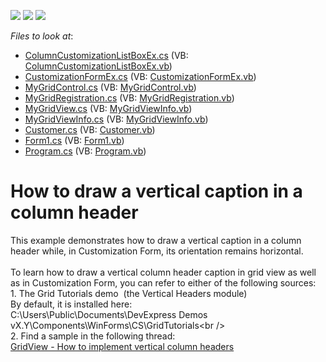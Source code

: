 <!-- default badges list -->
![](https://img.shields.io/endpoint?url=https://codecentral.devexpress.com/api/v1/VersionRange/128628069/16.1.4%2B)
[![](https://img.shields.io/badge/Open_in_DevExpress_Support_Center-FF7200?style=flat-square&logo=DevExpress&logoColor=white)](https://supportcenter.devexpress.com/ticket/details/T142821)
[![](https://img.shields.io/badge/📖_How_to_use_DevExpress_Examples-e9f6fc?style=flat-square)](https://docs.devexpress.com/GeneralInformation/403183)
<!-- default badges end -->
<!-- default file list -->
*Files to look at*:

* [ColumnCustomizationListBoxEx.cs](./CS/MyXtraGrid/Custom%20Grid%20Control/ColumnCustomizationListBoxEx.cs) (VB: [ColumnCustomizationListBoxEx.vb](./VB/MyXtraGrid/Custom%20Grid%20Control/ColumnCustomizationListBoxEx.vb))
* [CustomizationFormEx.cs](./CS/MyXtraGrid/Custom%20Grid%20Control/CustomizationFormEx.cs) (VB: [CustomizationFormEx.vb](./VB/MyXtraGrid/Custom%20Grid%20Control/CustomizationFormEx.vb))
* [MyGridControl.cs](./CS/MyXtraGrid/Custom%20Grid%20Control/MyGridControl.cs) (VB: [MyGridControl.vb](./VB/MyXtraGrid/Custom%20Grid%20Control/MyGridControl.vb))
* [MyGridRegistration.cs](./CS/MyXtraGrid/Custom%20Grid%20Control/MyGridRegistration.cs) (VB: [MyGridRegistration.vb](./VB/MyXtraGrid/Custom%20Grid%20Control/MyGridRegistration.vb))
* [MyGridView.cs](./CS/MyXtraGrid/Custom%20Grid%20Control/MyGridView.cs) (VB: [MyGridViewInfo.vb](./VB/MyXtraGrid/Custom%20Grid%20Control/MyGridViewInfo.vb))
* [MyGridViewInfo.cs](./CS/MyXtraGrid/Custom%20Grid%20Control/MyGridViewInfo.cs) (VB: [MyGridViewInfo.vb](./VB/MyXtraGrid/Custom%20Grid%20Control/MyGridViewInfo.vb))
* [Customer.cs](./CS/MyXtraGrid/Data%20class/Customer.cs) (VB: [Customer.vb](./VB/MyXtraGrid/Data%20class/Customer.vb))
* [Form1.cs](./CS/MyXtraGrid/Form1.cs) (VB: [Form1.vb](./VB/MyXtraGrid/Form1.vb))
* [Program.cs](./CS/MyXtraGrid/Program.cs) (VB: [Program.vb](./VB/MyXtraGrid/Program.vb))
<!-- default file list end -->
# How to draw a vertical caption in a column header


This example demonstrates how to draw a vertical caption in a column header while, in Customization Form, its orientation remains horizontal. <br /><br />To learn how to draw a vertical column header caption in grid view as well as in Customization Form, you can refer to either of the following sources:<br />1. The Grid Tutorials demo  (the Vertical Headers module)<br />By default, it is installed here:<br />C:\Users\Public\Documents\DevExpress Demos vX.Y\Components\WinForms\CS\GridTutorials\<br /><br />2. Find a sample in the following thread:<br /><a href="https://www.devexpress.com/Support/Center/p/Q451771">GridView - How to implement vertical column headers</a>

<br/>


